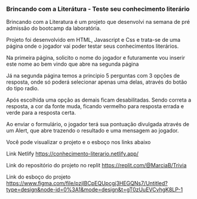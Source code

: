 ### Brincando com a Literátura - Teste seu conhecimento literário

Brincando com a Literatura é um projeto que desenvolvi na semana de pré admissão do bootcamp da laboratória.

Projeto foi desenvolvido em HTML, Javascript e Css e trata-se de uma página onde o jogador vai poder testar seus conhecimentos literários.

Na primeira página, solicito o nome do jogador e futuramente vou inserir este nome ao bem vindo que abre na segunda página

Já na segunda página temos a principio 5 perguntas com 3 opções de resposta, onde só poderá selecionar apenas uma delas, através do botão do tipo radio.

Após escolhida uma opção as demais ficam desabilitadas. 
Sendo correta a resposta, a cor da fonte muda, ficando vermelho para resposta errada e verde para a resposta certa.

Ao enviar o formulário, o jogador terá sua pontuação divulgada através de um Alert, que abre trazendo o resultado e uma mensagem ao jogador.

Você pode visualizar o projeto e o esboço nos links abaixo

Link Netlify
https://conhecimento-literario.netlify.app/

Link do repositório do projeto no replit
https://replit.com/@MarciaB/Trivia

Link do esboço do projeto
https://www.figma.com/file/pzjIBCpEQUpcgj3HEGQNs7/Untitled?type=design&node-id=0%3A1&mode=design&t=gT0zUuEVCvhgK8LP-1
